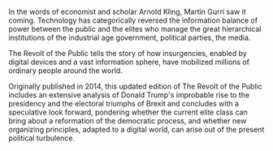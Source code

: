 In the words of economist and scholar Arnold Kling, Martin Gurri saw it coming. Technology has categorically reversed the information balance of power between the public and the elites who manage the great hierarchical institutions of the industrial age government, political parties, the media.

The Revolt of the Public tells the story of how insurgencies, enabled by digital devices and a vast information sphere, have mobilized millions of ordinary people around the world.

Originally published in 2014, this updated edition of The Revolt of the Public includes an extensive analysis of Donald Trump's improbable rise to the presidency and the electoral triumphs of Brexit and concludes with a speculative look forward, pondering whether the current elite class can bring about a reformation of the democratic process, and whether new organizing principles, adapted to a digital world, can arise out of the present political turbulence.
